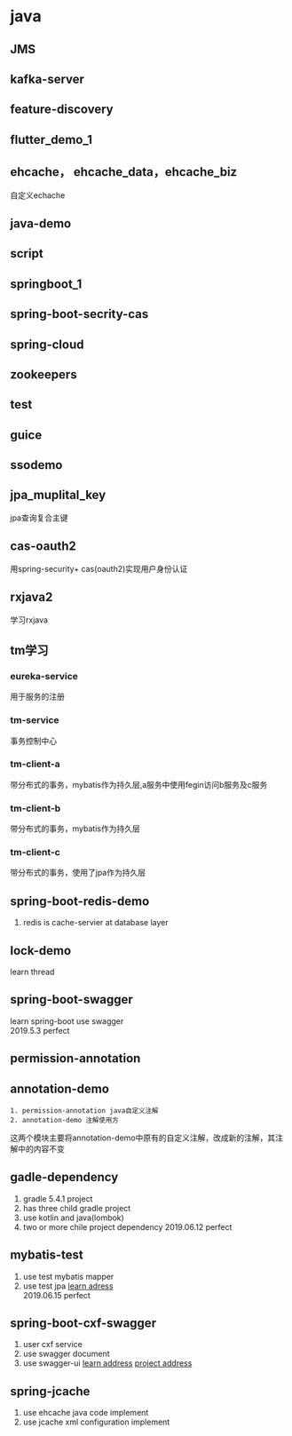 # java

## JMS
  
  
## kafka-server

## feature-discovery

## flutter_demo_1

## ehcache， ehcache_data，ehcache_biz
  自定义echache
## java-demo

## script

## springboot_1

## spring-boot-secrity-cas

## spring-cloud

## zookeepers

## test

## guice

## ssodemo

## jpa_muplital_key 
  jpa查询复合主键
  
## cas-oauth2
  用spring-security+ cas(oauth2)实现用户身份认证

## rxjava2
  学习rxjava

## tm学习
### eureka-service
  用于服务的注册
### tm-service
  事务控制中心
### tm-client-a
  带分布式的事务，mybatis作为持久层,a服务中使用fegin访问b服务及c服务
### tm-client-b
   带分布式的事务，mybatis作为持久层
### tm-client-c
  带分布式的事务，使用了jpa作为持久层
  
## spring-boot-redis-demo
  1. redis is cache-servier at database layer
  
## lock-demo
  learn thread
  
## spring-boot-swagger
  learn spring-boot use swagger  
  2019.5.3 perfect
## permission-annotation 
## annotation-demo
    1. permission-annotation java自定义注解
    2. annotation-demo 注解使用方
   这两个模块主要将annotation-demo中原有的自定义注解，改成新的注解，其注解中的内容不变
## gadle-dependency
  1. gradle 5.4.1 project
  2. has three child gradle project
  3. use kotlin and java(lombok)
  4. two or more chile project dependency
  2019.06.12 perfect
## mybatis-test
  1. use test mybatis mapper  
  2. use test jpa
  [learn adress](http://www.mybatis.org/spring-boot-starter/mybatis-spring-boot-test-autoconfigure/)  
  2019.06.15 perfect  
## spring-boot-cxf-swagger
  1. user cxf service
  2. use swagger document
  3. use swagger-ui
  [learn address](http://cxf.apache.org/docs/swagger2feature.html)
  [project address](https://github.com/apache/cxf/tree/master/distribution/src/main/release/samples/jax_rs/spring_boot_scan)
## spring-jcache
  1. use ehcache
      java code implement
  2. use jcache
      xml configuration implement
  
